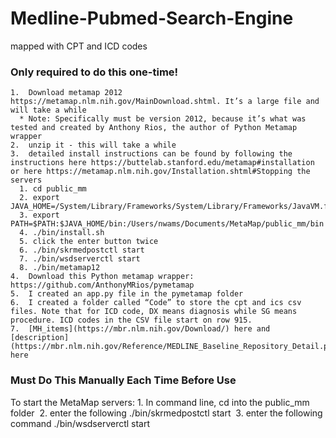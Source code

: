 # Medline-Pubmed-Search-Engine
mapped with CPT and ICD codes

### Only required to do this one-time!
	1.	Download metamap 2012 https://metamap.nlm.nih.gov/MainDownload.shtml. It’s a large file and will take a while 
	  * Note: Specifically must be version 2012, because it’s what was tested and created by Anthony Rios, the author of Python Metamap wrapper 
	2.	unzip it - this will take a while 
	3.	detailed install instructions can be found by following the instructions here https://buttelab.stanford.edu/metamap#installation or here https://metamap.nlm.nih.gov/Installation.shtml#Stopping the servers 
	  1. cd public_mm 
	  2. export JAVA_HOME=/System/Library/Frameworks/System/Library/Frameworks/JavaVM.framework/Versions/1.6/Home/ 
	  3. export PATH=$PATH:$JAVA_HOME/bin:/Users/nwams/Documents/MetaMap/public_mm/bin 
	  4. ./bin/install.sh 
	  5. click the enter button twice 
	  6. ./bin/skrmedpostctl start 
	  7. ./bin/wsdserverctl start 
	  8. ./bin/metamap12 
	4.	Download this Python metamap wrapper: https://github.com/AnthonyMRios/pymetamap  
	5.	I created an app.py file in the pymetamap folder 
	6.	I created a folder called “Code” to store the cpt and ics csv files. Note that for ICD code, DX means diagnosis while SG means procedure. ICD codes in the CSV file start on row 915.  
	7.	[MH_items](https://mbr.nlm.nih.gov/Download/) here and [description](https://mbr.nlm.nih.gov/Reference/MEDLINE_Baseline_Repository_Detail.pdf) here 

### Must Do This Manually Each Time Before Use
To start the MetaMap servers:
	1.	In command line, cd into the public_mm folder 
	2.	enter the following ./bin/skrmedpostctl start 
	3.	enter the following command ./bin/wsdserverctl start 
